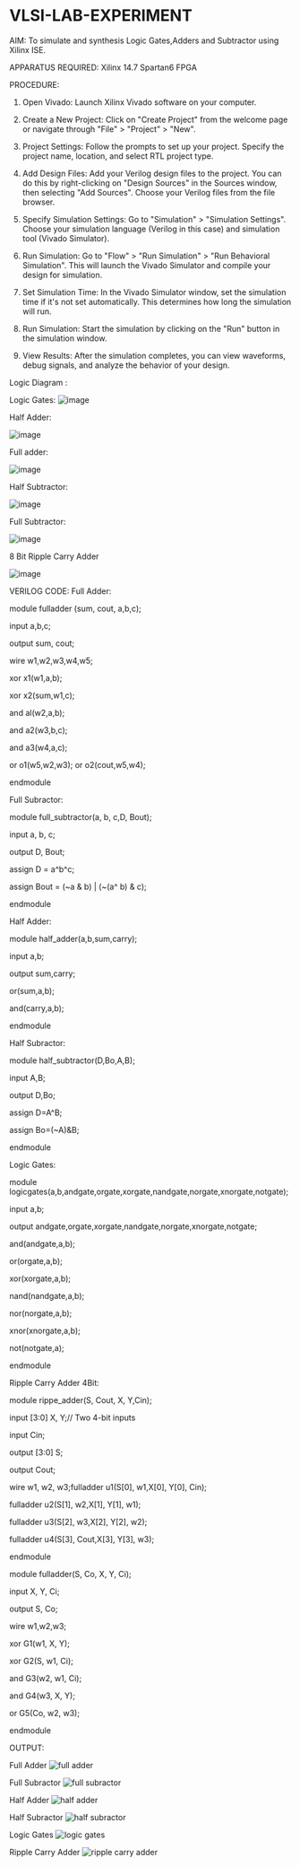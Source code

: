 # VLSI-LAB-EXPERIMENT

AIM: To simulate and synthesis Logic Gates,Adders and Subtractor using Xilinx ISE.

APPARATUS REQUIRED: Xilinx 14.7 Spartan6 FPGA

PROCEDURE: 

1. Open Vivado: Launch Xilinx Vivado software on your computer.

2. Create a New Project: Click on "Create Project" from the welcome page or navigate through "File" > "Project" > "New".

3. Project Settings: Follow the prompts to set up your project. Specify the project name, location, and select RTL project type.

4. Add Design Files: Add your Verilog design files to the project. You can do this by right-clicking on "Design Sources" in the Sources window, then selecting "Add Sources". Choose your Verilog files from the file browser.

5. Specify Simulation Settings: Go to "Simulation" > "Simulation Settings". Choose your simulation language (Verilog in this case) and simulation tool (Vivado Simulator).

6. Run Simulation: Go to "Flow" > "Run Simulation" > "Run Behavioral Simulation". This will launch the Vivado Simulator and compile your design for simulation.

7. Set Simulation Time: In the Vivado Simulator window, set the simulation time if it's not set automatically. This determines how long the simulation will run.

8. Run Simulation: Start the simulation by clicking on the "Run" button in the simulation window.

9. View Results: After the simulation completes, you can view waveforms, debug signals, and analyze the behavior of your design.

Logic Diagram :

Logic Gates:
![image](https://github.com/navaneethans/VLSI-LAB-EXPERIMENTS/assets/6987778/ee17970c-3ac9-4603-881b-88e2825f41a4)


Half Adder:

![image](https://github.com/navaneethans/VLSI-LAB-EXPERIMENTS/assets/6987778/0e1ecb96-0c25-4556-832b-aeeedfdfe7b9)


Full adder:

![image](https://github.com/navaneethans/VLSI-LAB-EXPERIMENTS/assets/6987778/9bb3964c-438f-469d-a3de-c1cca6f323fb)


Half Subtractor:

![image](https://github.com/navaneethans/VLSI-LAB-EXPERIMENTS/assets/6987778/731470b7-eb4e-49f8-8bb7-2994052a7184)



Full Subtractor:

![image](https://github.com/navaneethans/VLSI-LAB-EXPERIMENTS/assets/6987778/d66f874b-c1f2-44b3-a035-7149b56430c1)



8 Bit Ripple Carry Adder

![image](https://github.com/navaneethans/VLSI-LAB-EXPERIMENTS/assets/6987778/7385a408-40a5-4203-8050-b72818622d79)



VERILOG CODE:
Full Adder:

module fulladder (sum, cout, a,b,c);

input a,b,c;

output sum, cout;

wire w1,w2,w3,w4,w5;

xor x1(w1,a,b);

xor x2(sum,w1,c);

and al(w2,a,b);

and a2(w3,b,c);

and a3(w4,a,c);

or o1(w5,w2,w3); or o2(cout,w5,w4);

endmodule


Full Subractor:

module full_subtractor(a, b, c,D, Bout);

input a, b, c;

output D, Bout;

assign D = a^b^c;

assign Bout = (~a & b) | (~(a^ b) & c);

endmodule


Half Adder:

module half_adder(a,b,sum,carry);

input a,b;

output sum,carry;

or(sum,a,b);

and(carry,a,b);

endmodule


Half Subractor:

module half_subtractor(D,Bo,A,B);

input A,B;

output D,Bo;

assign D=A^B;

assign Bo=(~A)&B;

endmodule


Logic Gates:

module logicgates(a,b,andgate,orgate,xorgate,nandgate,norgate,xnorgate,notgate);

input a,b;

output andgate,orgate,xorgate,nandgate,norgate,xnorgate,notgate;

and(andgate,a,b);

or(orgate,a,b);

xor(xorgate,a,b);

nand(nandgate,a,b);  

nor(norgate,a,b);

xnor(xnorgate,a,b);

not(notgate,a);

endmodule


Ripple Carry Adder 4Bit:


module rippe_adder(S, Cout, X, Y,Cin);

 input [3:0] X, Y;// Two 4-bit inputs
 
 input Cin;
 
 output [3:0] S;
 
 output Cout;
 
 wire w1, w2, w3;fulladder u1(S[0], w1,X[0], Y[0], Cin);
 
 fulladder u2(S[1], w2,X[1], Y[1], w1);
 
 fulladder u3(S[2], w3,X[2], Y[2], w2);
 
 fulladder u4(S[3], Cout,X[3], Y[3], w3);

endmodule

module fulladder(S, Co, X, Y, Ci);

  input X, Y, Ci;

  output S, Co;
  
  wire w1,w2,w3;
  
  xor G1(w1, X, Y);
  
  xor G2(S, w1, Ci);
  
  and G3(w2, w1, Ci);
  
  and G4(w3, X, Y);
  
  or G5(Co, w2, w3);

endmodule

OUTPUT:

Full Adder
![full adder](https://github.com/yuva007tech/VLSI-LAB-EXP-1/assets/123287599/67c15795-e99e-4577-964b-5e594d5491dc)

Full Subractor
![full subractor](https://github.com/yuva007tech/VLSI-LAB-EXP-1/assets/123287599/b57faf90-78fe-4fc3-ab79-dc909d37e368)

Half Adder
![half adder](https://github.com/yuva007tech/VLSI-LAB-EXP-1/assets/123287599/954088fc-3af5-47ab-bb47-1407ed4d4c0e)

Half Subractor
![half subractor](https://github.com/yuva007tech/VLSI-LAB-EXP-1/assets/123287599/7df075ba-e93c-444d-9d8e-642120f44ad4)

Logic Gates
![logic gates](https://github.com/yuva007tech/VLSI-LAB-EXP-1/assets/123287599/06738fdd-56e0-4d76-8323-be721962f252)

Ripple Carry Adder
![ripple carry adder](https://github.com/yuva007tech/VLSI-LAB-EXP-1/assets/123287599/b5b54f59-b2ed-4929-a6c0-ec411a8be469)
